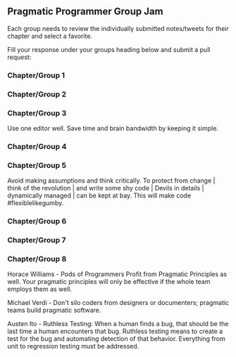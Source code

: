 ## Pragmatic Programmer Group Jam

Each group needs to review the individually submitted notes/tweets for their chapter and select a favorite.

Fill your response under your groups heading below and submit a pull request:

### Chapter/Group 1

### Chapter/Group 2

### Chapter/Group 3
Use one editor well. Save time and brain bandwidth by keeping it simple.

### Chapter/Group 4

### Chapter/Group 5
Avoid making assumptions and think critically. To protect from change | think of the revolution | and write some shy code | Devils in details | dynamically managed | can be kept at bay. This will make code #flexiblelikegumby.

### Chapter/Group 6

### Chapter/Group 7

### Chapter/Group 8

Horace Williams -
Pods of Programmers Profit from Pragmatic Principles as
well. Your pragmatic principles will only be effective if the whole
team employs them as well.

Michael Verdi -
Don't silo coders from designers or documenters; pragmatic teams build pragmatic software.

Austen Ito -
Ruthless Testing: When a human finds a bug, that should be the last time a
human encounters that bug. Ruthless testing means to create a test for the bug
and automating detection of that behavior. Everything from unit to regression
testing must be addressed.
